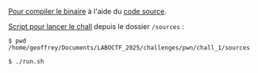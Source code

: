 [Pour compiler le binaire](./compile.sh) à l'aide du [code source](./pwn_1.c).

[Script pour lancer le chall](./run.sh) depuis le dossier `/sources` :

```console
$ pwd
/home/geoffrey/Documents/LABOCTF_2025/challenges/pwn/chall_1/sources

$ ./run.sh 
```
